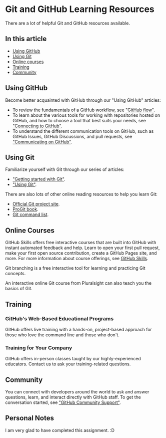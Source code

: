 # Git and GitHub Learning Resources

There are a lot of helpful Git and GitHub resources available.

## In this article

- [Using GitHub](#using-github)
- [Using Git](#using-git)
- [Online courses](#online-courses)
- [Training](#training)
- [Community](#community)

## Using GitHub

Become better acquainted with GitHub through our "Using GitHub" articles:

- To review the fundamentals of a GitHub workflow, see ["GitHub flow"](https://docs.github.com/en/get-started/quickstart/github-flow).
- To learn about the various tools for working with repositories hosted on GitHub, and how to choose a tool that best suits your needs, see ["Connecting to GitHub"](https://docs.github.com/en/authentication/connecting-to-github).
- To understand the different communication tools on GitHub, such as GitHub Issues, GitHub Discussions, and pull requests, see ["Communicating on GitHub"](https://docs.github.com/en/github/collaborating-with-issues-and-pull-requests).

## Using Git

Familiarize yourself with Git through our series of articles:

- ["Getting started with Git"](https://docs.github.com/en/get-started/quickstart/git-and-github-learning-resources).
- ["Using Git"](https://git-scm.com/doc).

There are also lots of other online reading resources to help you learn Git:

- [Official Git project site](https://git-scm.com/).
- [ProGit book](https://git-scm.com/book/en/v2).
- [Git command list](https://git-scm.com/docs/git).

## Online Courses

GitHub Skills offers free interactive courses that are built into GitHub with instant automated feedback and help. Learn to open your first pull request, make your first open source contribution, create a GitHub Pages site, and more. For more information about course offerings, see [GitHub Skills](https://githubskills.com/).

Git branching is a free interactive tool for learning and practicing Git concepts.

An interactive online Git course from Pluralsight can also teach you the basics of Git.

## Training

### GitHub's Web-Based Educational Programs

GitHub offers live training with a hands-on, project-based approach for those who love the command line and those who don't.

### Training for Your Company

GitHub offers in-person classes taught by our highly-experienced educators. Contact us to ask your training-related questions.

## Community

You can connect with developers around the world to ask and answer questions, learn, and interact directly with GitHub staff. To get the conversation started, see ["GitHub Community Support"](https://github.community/).

## Personal Notes

I am very glad to have completed this assignment. :D


